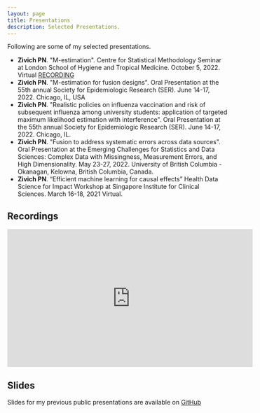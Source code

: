 ```yaml
---
layout: page
title: Presentations
description: Selected Presentations.
---
```


Following are some of my selected presentations.

- **Zivich PN**. "M-estimation". Centre for Statistical Methodology Seminar at London School of Hygiene and Tropical Medicine. October 5, 2022. Virtual [RECORDING](https://lshtm.cloud.panopto.eu/Panopto/Pages/Viewer.aspx?id=9068252c-3aa1-4a26-a9a0-af2d00d802b1)
- **Zivich PN**. "M-estimation for fusion designs". Oral Presentation at the 55th annual Society for Epidemiologic Research (SER). June 14-17, 2022. Chicago, IL, USA
- **Zivich PN**. "Realistic policies on influenza vaccination and risk of subsequent influenza among university students: application of targeted maximum likelihood estimation with interference". Oral Presentation at the 55th annual Society for Epidemiologic Research (SER). June 14-17, 2022. Chicago, IL.
- **Zivich PN**. "Fusion to address systematic errors across data sources". Oral Presentation at the Emerging Challenges for Statistics and Data Sciences: Complex Data with Missingness, Measurement Errors, and High Dimensionality. May 23-27, 2022. University of British Columbia - Okanagan, Kelowna, British Columbia, Canada.
- **Zivich PN**. “Efficient machine learning for causal effects” Health Data Science for Impact Workshop at Singapore Institute for Clinical Sciences. March 16-18, 2021 Virtual.

## Recordings

<iframe width="560" height="315" src="https://www.youtube.com/embed/UkI6t_fNaMA" title="YouTube video player" frameborder="0" allow="accelerometer; autoplay; clipboard-write; encrypted-media; gyroscope; picture-in-picture" allowfullscreen></iframe>

## Slides

Slides for my previous public presentations are available on [GitHub](https://github.com/pzivich/Presentations)
